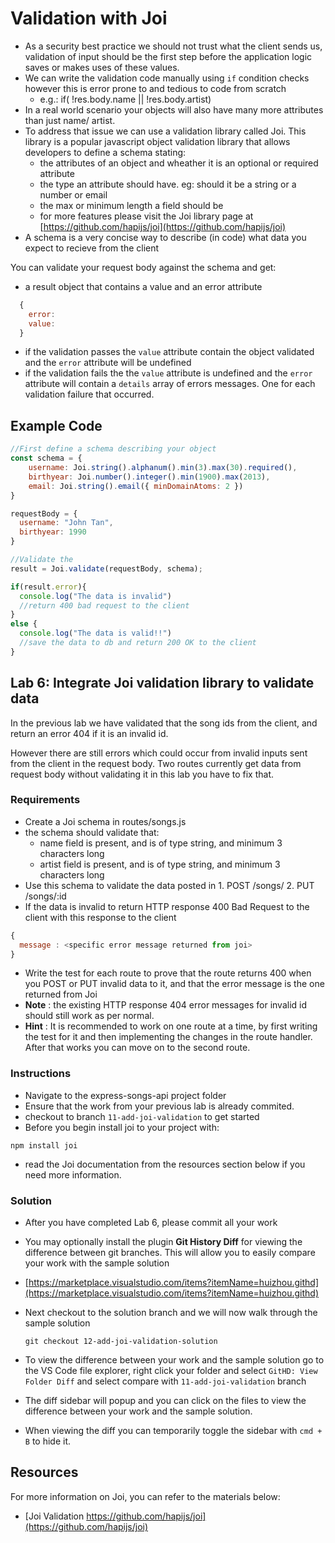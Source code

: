 # Validation with Joi

* As a security best practice we should not trust what the client sends us, validation of input should be the first step before the application logic saves or makes uses of these values.
* We can write the validation code manually using `if` condition checks however this is error prone to and tedious to code from scratch
  * e.g.: if\( !res.body.name \|\| !res.body.artist\)
* In a real world scenario your objects will also have many more attributes than just name/ artist.
* To address that issue we can use a validation library called Joi. This library is a popular javascript object validation library that allows developers to define a schema stating:
  * the attributes of an object and wheather it is an optional or required attribute
  * the type an attribute should have. eg: should it be a string or a number or email
  * the max or minimum length a field should be
  * for more features please visit the Joi library page at [https://github.com/hapijs/joi](https://github.com/hapijs/joi) 
* A schema is a very concise way to describe \(in code\) what data you expect to recieve from the client

You can validate your request body against the schema and get:

* a result object that contains a value and an error attribute 

```javascript
  {
    error:
    value:
  }
```

* if the validation passes the `value` attribute contain the object validated and the `error` attribute will be undefined
* if the validation fails the the `value` attribute is undefined and the `error` attribute will contain a `details` array of errors messages. One for each validation failure that occurred. 

## Example Code

```javascript
//First define a schema describing your object 
const schema = {
    username: Joi.string().alphanum().min(3).max(30).required(),
    birthyear: Joi.number().integer().min(1900).max(2013),
    email: Joi.string().email({ minDomainAtoms: 2 })
}

requestBody = {
  username: "John Tan",
  birthyear: 1990
}

//Validate the 
result = Joi.validate(requestBody, schema);

if(result.error){
  console.log("The data is invalid")
  //return 400 bad request to the client
}
else {
  console.log("The data is valid!!")
  //save the data to db and return 200 OK to the client
}
```

## Lab 6: Integrate Joi validation library to validate data

In the previous lab we have validated that the song ids from the client, and return an error 404 if it is an invalid id.

However there are still errors which could occur from invalid inputs sent from the client in the request body. Two routes currently get data from request body without validating it in this lab you have to fix that.

### Requirements

* Create a Joi schema in routes/songs.js
* the schema should validate that:
  * name field is present, and is of type string, and minimum 3 characters long 
  * artist field is present, and is of type string, and minimum 3 characters long
* Use this schema to validate the data posted in 1. POST /songs/ 2. PUT /songs/:id
* If the data is invalid to return HTTP response 400 Bad Request to the client with this response to the client

```javascript
{ 
  message : <specific error message returned from joi>
}
```

* Write the test for each route to prove that the route returns 400 when you POST or PUT invalid data to it, and that the error message is the one returned from Joi
* **Note** : the existing HTTP response 404 error messages for invalid id should still work as per normal.
* **Hint** : It is recommended to work on one route at a time, by first writing the test for it and then implementing the changes in the route handler. After that works you can move on to the second route.

### Instructions

* Navigate to the express-songs-api project folder
* Ensure that the work from your previous lab is already commited.
* checkout to branch `11-add-joi-validation` to get started
* Before you begin install joi to your project with:

```text
npm install joi
```

* read the Joi documentation from the resources section below if you need more information.

### Solution

* After you have completed Lab 6, please commit all your work
* You may optionally install the plugin **Git History Diff** for viewing the difference between git branches. This will allow you to easily compare your work with the sample solution
* [https://marketplace.visualstudio.com/items?itemName=huizhou.githd](https://marketplace.visualstudio.com/items?itemName=huizhou.githd)
* Next checkout to the solution branch and we will now walk through the sample solution

  ```text
  git checkout 12-add-joi-validation-solution
  ```

* To view the difference between your work and the sample solution go to the VS Code file explorer, right click your folder and select `GitHD: View Folder Diff` and select compare with `11-add-joi-validation` branch
* The diff sidebar will popup and you can click on the files to view the difference between your work and the sample solution.
* When viewing the diff you can temporarily toggle the sidebar with `cmd + B` to hide it.

## Resources

For more information on Joi, you can refer to the materials below:

* [Joi Validation https://github.com/hapijs/joi](https://github.com/hapijs/joi) 

